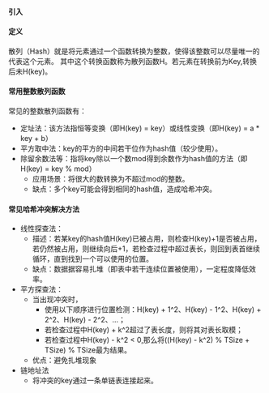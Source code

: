 #### 引入

#### 定义
散列（Hash）就是将元素通过一个函数转换为整数，使得该整数可以尽量唯一的代表这个元素。
其中这个转换函数称为散列函数H。若元素在转换前为Key,转换后未H(key)。

#### 常用整数散列函数
常见的整数散列函数有：
- 定址法：该方法指恒等变换（即H(key) = key）或线性变换（即H(key) = a * key + b）
- 平方取中法：key的平方的中间若干位作为hash值（较少使用）。
- 除留余数法等：指将key除以一个数mod得到余数作为hash值的方法（即H(key) = key % mod）
    - 应用场景：将很大的数转换为不超过mod的整数。
    - 缺点：多个key可能会得到相同的hash值，造成哈希冲突。
    
#### 常见哈希冲突解决方法
- 线性探查法：
    - 描述：若某key的hash值H(key)已被占用，则检查H(key)+1是否被占用，若仍然被占用，则继续向后+1，若检查过程中超过表长，则回到表首继续循环，直到找到一个可以使用的位置。
    - 缺点：数据据容易扎堆（即表中若干连续位置被使用），一定程度降低效率。
- 平方探查法：
    - 当出现冲突时，
        - 使用以下顺序进行位置检测：H(key) + 1^2、H(key) - 1^2、H(key) + 2^2、H(key) - 2^2、...；
        - 若检查过程中H(key) + k^2超过了表长度，则将其对表长取模；
        - 若检查过程中H(key) - k^2 < 0,那么将((H(key) - k^2) % TSize + TSize) % TSize最为结果。
    - 优点：避免扎堆现象
- 链地址法
    - 将冲突的key通过一条单链表连接起来。
    
    
    
    
    
    
    
    
    
    
    
    
    
    
    
    
    
    
    
    
    
    
    
    
    
    
    
    
    
    





